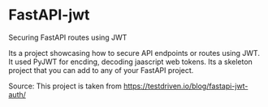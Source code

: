 # FastAPI-jwt
Securing FastAPI routes using JWT

Its a project showcasing how to secure API endpoints or routes using JWT. 
It used PyJWT for encding, decoding jaascript web tokens.
Its a skeleton project that you can add to any of your FastAPI project.

Source: This project is taken from https://testdriven.io/blog/fastapi-jwt-auth/
